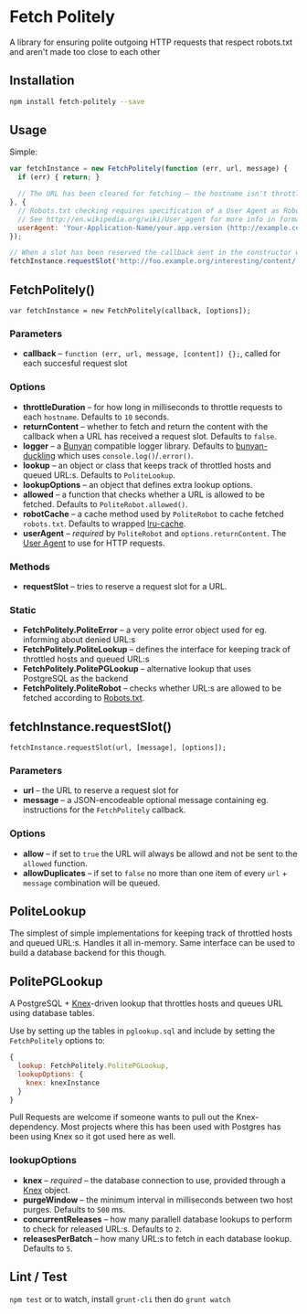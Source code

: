 # Fetch Politely

A library for ensuring polite outgoing HTTP requests that respect robots.txt and aren't made too close to each other

## Installation

```bash
npm install fetch-politely --save
```

## Usage

Simple:

```javascript
var fetchInstance = new FetchPolitely(function (err, url, message) {
  if (err) { return; }

  // The URL has been cleared for fetching – the hostname isn't throttled and robots.txt doesn't ban it
}, {
  // Robots.txt checking requires specification of a User Agent as Robots.txt can contain User Agent specific rules
  // See http://en.wikipedia.org/wiki/User_agent for more info in format
  userAgent: 'Your-Application-Name/your.app.version (http://example.com/optional/full/app/url)',
});

// When a slot has been reserved the callback sent in the constructor will be called
fetchInstance.requestSlot('http://foo.example.org/interesting/content/');
```

## FetchPolitely()

`var fetchInstance = new FetchPolitely(callback, [options]);`

### Parameters

* **callback** – `function (err, url, message, [content]) {};`, called for each succesful request slot

### Options

* **throttleDuration** – for how long in milliseconds to throttle requests to each `hostname`. Defaults to `10` seconds.
* **returnContent** – whether to fetch and return the content with the callback when a URL has received a request slot. Defaults to `false`.
* **logger** – a [Bunyan](https://github.com/trentm/node-bunyan) compatible logger library. Defaults to [bunyan-duckling](https://github.com/bloglovin/node-bunyan-duckling) which uses `console.log()`/`.error()`.
* **lookup** – an object or class that keeps track of throttled hosts and queued URL:s. Defaults to `PoliteLookup`.
* **lookupOptions** – an object that defines extra lookup options.
* **allowed** – a function that checks whether a URL is allowed to be fetched. Defaults to `PoliteRobot.allowed()`.
* **robotCache** – a cache method used by `PoliteRobot` to cache fetched `robots.txt`. Defaults to wrapped [lru-cache](https://www.npmjs.com/package/lru-cache).
* **userAgent** – _required_ by `PoliteRobot` and `options.returnContent`. The [User Agent](http://en.wikipedia.org/wiki/User_agent) to use for HTTP requests.

### Methods

* **requestSlot** – tries to reserve a request slot for a URL.

### Static

* **FetchPolitely.PoliteError** – a very polite error object used for eg. informing about denied URL:s
* **FetchPolitely.PoliteLookup** – defines the interface for keeping track of throttled hosts and queued URL:s
* **FetchPolitely.PolitePGLookup** – alternative lookup that uses PostgreSQL as the backend
* **FetchPolitely.PoliteRobot** – checks whether URL:s are allowed to be fetched according to [Robots.txt](http://en.wikipedia.org/wiki/Robots_exclusion_standard).

## fetchInstance.requestSlot()

`fetchInstance.requestSlot(url, [message], [options]);`

### Parameters

* **url** – the URL to reserve a request slot for
* **message** – a JSON-encodeable optional message containing eg. instructions for the `FetchPolitely` callback.

### Options

* **allow** – if set to `true` the URL will always be allowd and not be sent to the `allowed` function.
* **allowDuplicates** – if set to `false` no more than one item of every `url` + `message` combination will be queued.

## PoliteLookup

The simplest of simple implementations for keeping track of throttled hosts and queued URL:s. Handles it all in-memory. Same interface can be used to build a database backend for this though.

## PolitePGLookup

A PostgreSQL + [Knex](http://knexjs.org/)-driven lookup that throttles hosts and queues URL using database tables.

Use by setting up the tables in `pglookup.sql` and include by setting the `FetchPolitely` options to:

```javascript
{
  lookup: FetchPolitely.PolitePGLookup,
  lookupOptions: {
    knex: knexInstance
  }
}
```

Pull Requests are welcome if someone wants to pull out the Knex-dependency. Most projects where this has been used with Postgres has been using Knex so it got used here as well.

### lookupOptions

* **knex** – *required* – the database connection to use, provided through a [Knex](http://knexjs.org/) object.
* **purgeWindow** – the minimum interval in milliseconds between two host purges. Defaults to `500` ms.
* **concurrentReleases** – how many parallell database lookups to perform to check for released URL:s. Defaults to `2`.
* **releasesPerBatch** – how many URL:s to fetch in each database lookup. Defaults to `5`.

## Lint / Test

`npm test` or to watch, install `grunt-cli` then do `grunt watch`
